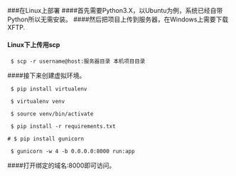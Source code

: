 ###在Linux上部署
####首先需要Python3.X，以Ubuntu为例，系统已经自带Python所以无需安装。
####然后把项目上传到服务器，在Windows上需要下载XFTP.
#### Linux下上传用scp
```
 $ scp -r username@host:服务器目录 本机项目目录
```
####接下来创建虚拟环境。
```
 $ pip install virtualenv
```
```
 $ virtualenv venv
```
```
 $ source venv/bin/activate
```
```
 $ pip install -r requirements.txt
```
```
# $ pip install gunicorn
```
```
 $ gunicorn -w 4 -b 0.0.0.0:8000 run:app
```

####打开绑定的域名:8000即可访问。